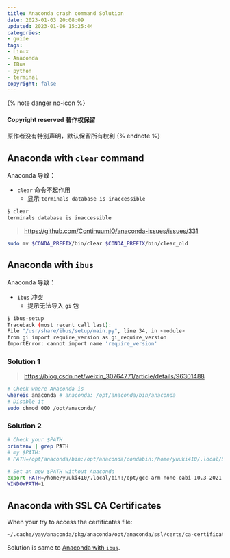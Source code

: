 ```yaml
---
title: Anaconda crash command Solution
date: 2023-01-03 20:08:09
updated: 2023-01-06 15:25:44
categories:
- guide
tags:
- Linux
- Anaconda
- IBus
- python
- terminal
copyright: false
---
```


{% note danger no-icon %}
#### Copyright reserved 著作权保留
原作者没有特别声明，默认保留所有权利
{% endnote %}

## Anaconda with `clear` command

Anaconda 导致：
- `clear` 命令不起作用
  - 显示 `terminals database is inaccessible`

```bash
$ clear
terminals database is inaccessible
```

> https://github.com/ContinuumIO/anaconda-issues/issues/331

```bash
sudo mv $CONDA_PREFIX/bin/clear $CONDA_PREFIX/bin/clear_old
```

## Anaconda with `ibus`

Anaconda 导致：
- `ibus` 冲突
  - 提示无法导入 `gi` 包

```bash
$ ibus-setup
Traceback (most recent call last):
File "/usr/share/ibus/setup/main.py", line 34, in <module>
from gi import require_version as gi_require_version
ImportError: cannot import name 'require_version'
```

### Solution 1

> https://blog.csdn.net/weixin_30764771/article/details/96301488

```bash
# Check where Anaconda is
whereis anaconda # anaconda: /opt/anaconda/bin/anaconda
# Disable it
sudo chmod 000 /opt/anaconda/
```

### Solution 2

```bash
# Check your $PATH
printenv | grep PATH 
# my $PATH:
# PATH=/opt/anaconda/bin:/opt/anaconda/condabin:/home/yuuki410/.local/bin:/usr/local/sbin:/usr/local/bin:/usr/bin

# Set an new $PATH without Anaconda
export PATH=/home/yuuki410/.local/bin:/opt/gcc-arm-none-eabi-10.3-2021.10/bin:/usr/local/sbin:/usr/local/bin:/usr/bin:/home/yuuki410/.dotnet/tools:/usr/lib/jvm/default/bin:/usr/bin/site_perl:/usr/bin/vendor_perl:/usr/bin/core_perl
WINDOWPATH=1
```

## Anaconda with SSL CA Certificates

When your try to access the certificates file:
```bash
~/.cache/yay/anaconda/pkg/anaconda/opt/anaconda/ssl/certs/ca-certificates.crt: No such file or directory
```

Solution is same to [Anaconda with `ibus`](#Anaconda-with-ibus).